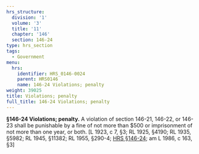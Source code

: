 ```yaml
---
hrs_structure:
  division: '1'
  volume: '3'
  title: '11'
  chapter: '146'
  section: 146-24
type: hrs_section
tags:
  - Government
menu:
  hrs:
    identifier: HRS_0146-0024
    parent: HRS0146
    name: 146-24 Violations; penalty
weight: 39025
title: Violations; penalty
full_title: 146-24 Violations; penalty
---
```

**§146-24 Violations; penalty.** A violation of section 146-21, 146-22, or 146-23 shall be punishable by a fine of not more than $500 or imprisonment of not more than one year, or both. [L 1923, c 7, §3; RL 1925, §4190; RL 1935, §5982; RL 1945, §11382; RL 1955, §290-4; [HRS §146-24](/title-11/chapter-146/section-146-24/); am L 1986, c 163, §3]